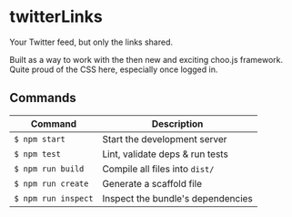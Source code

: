 # twitterLinks
Your Twitter feed, but only the links shared.

Built as a way to work with the then new and exciting choo.js framework. Quite proud of the CSS here, especially once logged in.

## Commands
Command                | Description                                      |
-----------------------|--------------------------------------------------|
`$ npm start`          | Start the development server
`$ npm test`           | Lint, validate deps & run tests
`$ npm run build`      | Compile all files into `dist/`
`$ npm run create`     | Generate a scaffold file
`$ npm run inspect`    | Inspect the bundle's dependencies
